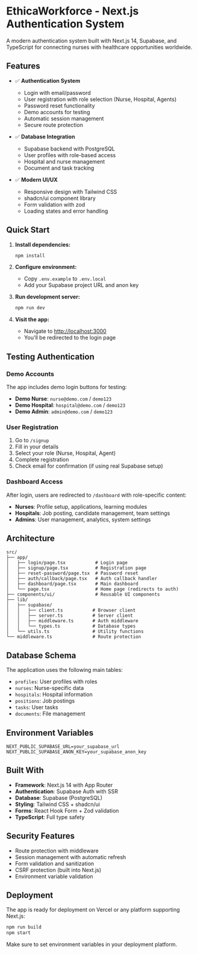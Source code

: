 # EthicaWorkforce - Next.js Authentication System

A modern authentication system built with Next.js 14, Supabase, and TypeScript for connecting nurses with healthcare opportunities worldwide.

## Features

- ✅ **Authentication System**
  - Login with email/password
  - User registration with role selection (Nurse, Hospital, Agents)
  - Password reset functionality
  - Demo accounts for testing
  - Automatic session management
  - Secure route protection

- ✅ **Database Integration**
  - Supabase backend with PostgreSQL
  - User profiles with role-based access
  - Hospital and nurse management
  - Document and task tracking

- ✅ **Modern UI/UX**
  - Responsive design with Tailwind CSS
  - shadcn/ui component library
  - Form validation with zod
  - Loading states and error handling

## Quick Start

1. **Install dependencies:**
   ```bash
   npm install
   ```

2. **Configure environment:**
   - Copy `.env.example` to `.env.local`
   - Add your Supabase project URL and anon key

3. **Run development server:**
   ```bash
   npm run dev
   ```

4. **Visit the app:**
   - Navigate to [http://localhost:3000](http://localhost:3000)
   - You'll be redirected to the login page

## Testing Authentication

### Demo Accounts
The app includes demo login buttons for testing:
- **Demo Nurse**: `nurse@demo.com` / `demo123`
- **Demo Hospital**: `hospital@demo.com` / `demo123`
- **Demo Admin**: `admin@demo.com` / `demo123`

### User Registration
1. Go to `/signup`
2. Fill in your details
3. Select your role (Nurse, Hospital, Agent)
4. Complete registration
5. Check email for confirmation (if using real Supabase setup)

### Dashboard Access
After login, users are redirected to `/dashboard` with role-specific content:
- **Nurses**: Profile setup, applications, learning modules
- **Hospitals**: Job posting, candidate management, team settings
- **Admins**: User management, analytics, system settings

## Architecture

```
src/
├── app/
│   ├── login/page.tsx           # Login page
│   ├── signup/page.tsx          # Registration page
│   ├── reset-password/page.tsx  # Password reset
│   ├── auth/callback/page.tsx   # Auth callback handler
│   ├── dashboard/page.tsx       # Main dashboard
│   └── page.tsx                 # Home page (redirects to auth)
├── components/ui/               # Reusable UI components
├── lib/
│   ├── supabase/
│   │   ├── client.ts           # Browser client
│   │   ├── server.ts           # Server client
│   │   ├── middleware.ts       # Auth middleware
│   │   └── types.ts            # Database types
│   └── utils.ts                # Utility functions
└── middleware.ts               # Route protection
```

## Database Schema

The application uses the following main tables:
- `profiles`: User profiles with roles
- `nurses`: Nurse-specific data
- `hospitals`: Hospital information
- `positions`: Job postings
- `tasks`: User tasks
- `documents`: File management

## Environment Variables

```env
NEXT_PUBLIC_SUPABASE_URL=your_supabase_url
NEXT_PUBLIC_SUPABASE_ANON_KEY=your_supabase_anon_key
```

## Built With

- **Framework**: Next.js 14 with App Router
- **Authentication**: Supabase Auth with SSR
- **Database**: Supabase (PostgreSQL)
- **Styling**: Tailwind CSS + shadcn/ui
- **Forms**: React Hook Form + Zod validation
- **TypeScript**: Full type safety

## Security Features

- Route protection with middleware
- Session management with automatic refresh
- Form validation and sanitization
- CSRF protection (built into Next.js)
- Environment variable validation

## Deployment

The app is ready for deployment on Vercel or any platform supporting Next.js:

```bash
npm run build
npm start
```

Make sure to set environment variables in your deployment platform.
